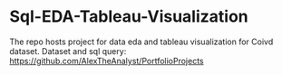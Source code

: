 # Sql-EDA-Tableau-Visualization
The repo hosts project for data eda and tableau visualization for Coivd dataset.
Dataset and sql query: https://github.com/AlexTheAnalyst/PortfolioProjects
